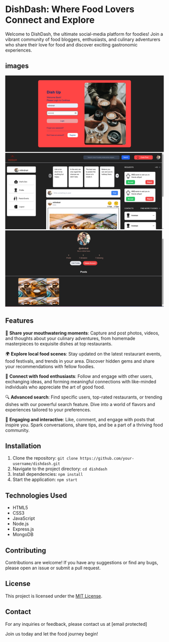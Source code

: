 # DishDash: Where Food Lovers Connect and Explore

Welcome to DishDash, the ultimate social-media platform for foodies! Join a vibrant community of food bloggers, enthusiasts, and culinary adventurers who share their love for food and discover exciting gastronomic experiences.

## images

![Login Screenshot](./assets/login.png)
![Homepage _ScreenShot](./assets/home.png)
![Profile_ScreenShot](./assets/profile.png)

## Features

📸 **Share your mouthwatering moments**: Capture and post photos, videos, and thoughts about your culinary adventures, from homemade masterpieces to exquisite dishes at top restaurants.

🌍 **Explore local food scenes**: Stay updated on the latest restaurant events, food festivals, and trends in your area. Discover hidden gems and share your recommendations with fellow foodies.

🤝 **Connect with food enthusiasts**: Follow and engage with other users, exchanging ideas, and forming meaningful connections with like-minded individuals who appreciate the art of good food.

🔍 **Advanced search**: Find specific users, top-rated restaurants, or trending dishes with our powerful search feature. Dive into a world of flavors and experiences tailored to your preferences.

🎉 **Engaging and interactive**: Like, comment, and engage with posts that inspire you. Spark conversations, share tips, and be a part of a thriving food community.

## Installation

1. Clone the repository: `git clone https://github.com/your-username/dishdash.git`
2. Navigate to the project directory: `cd dishdash`
3. Install dependencies: `npm install`
4. Start the application: `npm start`

## Technologies Used

- HTML5
- CSS3
- JavaScript
- Node.js
- Express.js
- MongoDB

## Contributing

Contributions are welcome! If you have any suggestions or find any bugs, please open an issue or submit a pull request.

## License

This project is licensed under the [MIT License](LICENSE).

## Contact

For any inquiries or feedback, please contact us at [email protected]

Join us today and let the food journey begin!

